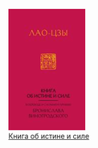 ![](Книга%20об%20истине%20и%20силе.jpg)  
[Книга об истине и силе](Книга%20об%20истине%20и%20силе.md)
